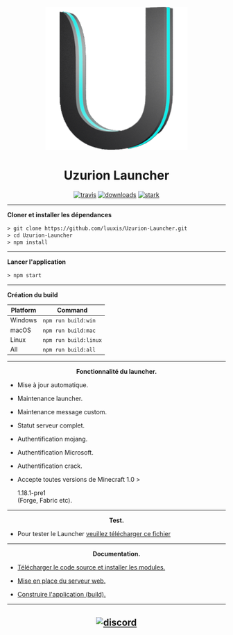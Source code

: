 <p align="center"><img src="./app/assets/images/icons/icon.png" width="65%" height="65%" alt="Uzurion"></p>

<h1 align="center">Uzurion Launcher</h1>



[<p align="center">
<img src="https://img.shields.io/badge/build-pré%20beta-orange.svg?style=for-the-badge" alt="travis">](https://github.com/luuxis/Uzurion-Launcher/releases) 
[<img src="https://img.shields.io/badge/version-V2.0.0-orange.svg?style=for-the-badge" alt="downloads">](https://github.com/luuxis/Uzurion-Launcher/releases) 
[<img src="https://img.shields.io/badge/plateforme-win,%20mac,%20linux-blue.svg?style=for-the-badge"  height="28px" alt="stark">](https://github.com/luuxis/Uzurion-Launcher/releases) </p>


---

**Cloner et installer les dépendances**

```console
> git clone https://github.com/luuxis/Uzurion-Launcher.git
> cd Uzurion-Launcher
> npm install
```

---

**Lancer l'application**

```console
> npm start
```
---

**Création du build**

| Platform    | Command              |
| ----------- | -------------------- |
| Windows  | `npm run build:win`   |
| macOS    | `npm run build:mac`   |
| Linux    | `npm run build:linux` |
| All    | `npm run build:all` |

---

**<p align="center">Fonctionnalité du launcher.</p>**

- Mise à jour automatique.

- Maintenance launcher.

- Maintenance message custom.

- Statut serveur complet.

- Authentification mojang.

- Authentification Microsoft.

- Authentification crack.

- Accepte toutes versions de Minecraft 1.0 > <div class="latestminecraft">1.18.1-pre1</div> (Forge, Fabric etc).

---

**<p align="center">Test.</p>**

- Pour tester le Launcher [veuillez télécharger ce fichier](https://github.com/luuxis/Launcher-test/releases/download/1.0.0/Launcher-test.exe) 

---

**<p align="center">Documentation.</p>**

- [Télécharger le code source et installer les modules.](https://github.com/luuxis/Uzurion-Launcher/wiki/T%C3%A9l%C3%A9charger-le-code-source-et-installer-les-modules)

- [Mise en place du serveur web.](https://github.com/luuxis/Uzurion-Launcher/wiki/Mise-en-place-du-serveur-web)

- [Construire l'application (build).](https://github.com/luuxis/Uzurion-Launcher/wiki/Construire-l'application-(build))

---


[<p align="center"><img src="https://discordapp.com/api/guilds/819729377650278420/embed.png?style=banner4" alt="discord">](https://discord.gg/X54Qb9em9Y) 
---


[releases]: https://github.com/luuxis/Uzurione-Launcher/releases 'releases'
[build]: https://github.com/luuxis/Uzurion-Launcher/releases 'build'
<script>
        if (window.fetch) {
            fetch('https://launchermeta.mojang.com/mc/game/version_manifest_v2.json').then(response => response.json().then(res => document.querySelector('.latestminecraft').innerHTML = res.latest.snapshot));
        } else {
            console.log("Fetch API not supported");
        }
    </script>

